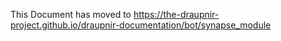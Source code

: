 This Document has moved to https://the-draupnir-project.github.io/draupnir-documentation/bot/synapse_module
